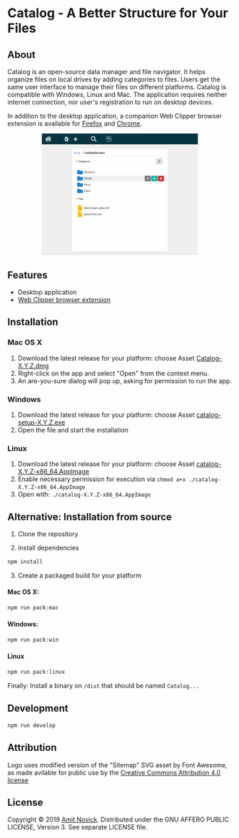 # Catalog - A Better Structure for Your Files

## About

Catalog is an open-source data manager and file navigator. It helps organize files on local drives
by adding categories to files. Users get the same user interface to manage their files on different
platforms. Catalog is compatible with Windows, Linux and Mac. The application requires neither
internet connection, nor user's registration to run on desktop devices.

In addition to the desktop application, a companion Web Clipper browser extension is available for
[Firefox](https://addons.mozilla.org/en-US/firefox/addon/catalog-web-clipper/) and
[Chrome](https://github.com/amitnovick/catalog/blob/master/docs/browser-extension.md).

<div align="center">
  <img src="docs/app-screenshot.png" width="350" alt="Catalog App Screenshot">
</div>

## Features

- Desktop application
- [Web Clipper browser extension](https://github.com/amitnovick/catalog/blob/master/docs/browser-extension.md)

## Installation

### Mac OS X

1. Download the latest release for your platform: choose Asset
   [Catalog-X.Y.Z.dmg](https://github.com/amitnovick/catalog/releases)
2. Right-click on the app and select "Open" from the context menu.
3. An are-you-sure dialog will pop up, asking for permission to run the app.

### Windows

1. Download the latest release for your platform: choose Asset
   [catalog-setup-X.Y.Z.exe](https://github.com/amitnovick/catalog/releases)
2. Open the file and start the installation

### Linux

1. Download the latest release for your platform: choose Asset
   [catalog-X.Y.Z-x86_64.AppImage](https://github.com/amitnovick/catalog/releases)
2. Enable necessary permission for execution via `chmod a+x ./catalog-X.Y.Z-x86_64.AppImage`
3. Open with: `./catalog-X.Y.Z-x86_64.AppImage`

## Alternative: Installation from source

1. Clone the repository

2. Install dependencies

```bash
npm install
```

3. Create a packaged build for your platform

#### Mac OS X:

```bash
npm run pack:mac
```

#### Windows:

```bash
npm run pack:win
```

#### Linux

```bash
npm run pack:linux
```

Finally: Install a binary on `/dist` that should be named `Catalog...`

## Development

```bash
npm run develop
```

## Attribution

Logo uses modified version of the "Sitemap" SVG asset by Font Awesome, as made avilable for public
use by the [Creative Commons Attribution 4.0 license](https://creativecommons.org/licenses/by/4.0/)

## License

Copyright © 2019 [Amit Novick](https://amitnovick.netlify.com/). Distributed under the GNU AFFERO
PUBLIC LICENSE, Version 3. See separate LICENSE file.
